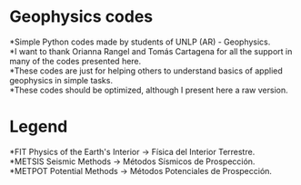 # Geophysics codes <br/>

*Simple Python codes made by students of UNLP (AR) - Geophysics.<br/>
*I want to thank Orianna Rangel and Tomás Cartagena for all the support in many of the codes presented here.<br/>
*These codes are just for helping others to understand basics of applied geophysics in simple tasks.<br/>
*These codes should be optimized, although I present here a raw version.<br/>

# Legend<br/>

*FIT Physics of the Earth's Interior &#8594; Física del Interior Terrestre.<br/>
*METSIS Seismic Methods &#8594; Métodos Sísmicos de Prospección.<br/>
*METPOT Potential Methods &#8594; Métodos Potenciales de Prospección.<br/>

